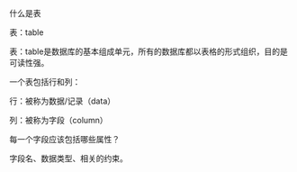 什么是表

表：table

表：table是数据库的基本组成单元，所有的数据库都以表格的形式组织，目的是可读性强。



一个表包括行和列：

行：被称为数据/记录（data）

列：被称为字段（column）



每一个字段应该包括哪些属性？

字段名、数据类型、相关的约束。



